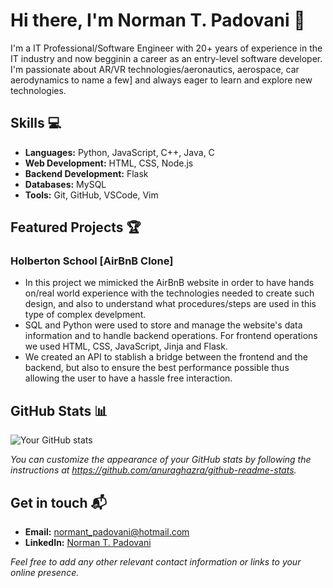 # Hi there, I'm Norman T. Padovani 👋

I'm a IT Professional/Software Engineer with 20+ years of experience in the IT industry and now begginin a career as an entry-level software developer. I'm passionate about AR/VR technologies/aeronautics, aerospace, car aerodynamics to name a few] and always eager to learn and explore new technologies.

## Skills 💻

- **Languages:** Python, JavaScript, C++, Java, C
- **Web Development:** HTML, CSS, Node.js
- **Backend Development:** Flask
- **Databases:** MySQL
- **Tools:** Git, GitHub, VSCode, Vim

## Featured Projects 🏆

### Holberton School [AirBnB Clone] 

- In this project we mimicked the AirBnB website in order to have hands on/real world experience with the technologies needed to create such design, and also to understand what procedures/steps are used in this type of complex develpment.
- SQL and Python were used to store and manage the website's data information and to handle backend operations. For frontend operations we used HTML, CSS, JavaScript, Jinja and Flask.
- We created an API to stablish a bridge between the frontend and the backend, but also to ensure the best performance possible thus allowing the user to have a hassle free interaction.

## GitHub Stats 📊

![Your GitHub stats](https://github-readme-stats.vercel.app/api?username=ntpadovani&show_icons=true&theme=radical)

*You can customize the appearance of your GitHub stats by following the instructions at https://github.com/anuraghazra/github-readme-stats.*

## Get in touch 📬

- **Email:** [normant_padovani@hotmail.com](mailto:normant_padovani@hotmail.com)
- **LinkedIn:** [Norman T. Padovani](https://www.linkedin.com/in/norman-t-p-88979553/)

*Feel free to add any other relevant contact information or links to your online presence.*

